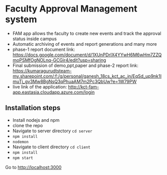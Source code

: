 # Faculty Approval Management system

- FAM app allows the faculty to create new events and track the approval status inside campus
- Automatic archiving of events and report generations and many more
- phase-1 report document link: https://docs.google.com/document/d/1XUnPDrIX4YYwH6M6wHm7ZZQmoPSMfOgNOLnq-GCGir4/edit?usp=sharing
- Final submission of demo,ppt,paper and phase-2 report link: https://kumaragurudtsteam-my.sharepoint.com/:f:/g/personal/ganesh_18cs_kct_ac_in/EqSd_up9nk1ImuTj_gv3Mw8BgNsQ3qPhuaAM7m2Pc3QbUw?e=1W79PW
- live link of the application: http://kct-fam-app.eastasia.cloudapp.azure.com/login

## Installation steps

- Install nodejs and npm
- clone the repo
- Navigate to server directory  `cd server`
- `npm install`
- `nodemon`
- Navigate to client directory  `cd client`
- `npm install`
- `npm start`



Go to <http://localhost:3000>
